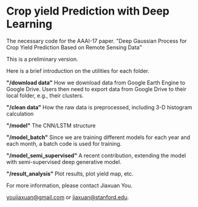 # Crop yield Prediction with Deep Learning
The necessary code for the AAAI-17 paper. "Deep Gaussian Process for Crop Yield Prediction Based on Remote Sensing Data"

This is a preliminary version.

Here is a brief introduction on the utilities for each folder.

**"/download data"** How we download data from Google Earth Engine to Google Drive. Users then need to export data from Google Drive to their local folder, e.g., their clusters.

**"/clean data"** How the raw data is preprocessed, including 3-D histogram calculation

**"/model"** The CNN/LSTM structure

**"/model_batch"** Since we are training different models for each year and each month, a batch code is used for training.

**"/model_semi_supervised"** A recent contribution, extending the model with semi-supervised deep generative model.

**"/result_analysis"** Plot results, plot yield map, etc.

For more information, please contact Jiaxuan You.

youjiaxuan@gmail.com or jiaxuan@stanford.edu.